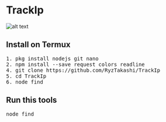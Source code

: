 # TrackIp


![alt text](https://github.com/RyzTakashi/TrackIp/blob/master/logo.png)

## Install on Termux

<pre>
1. pkg install nodejs git nano
2. npm install --save request colors readline
4. git clone https://github.com/RyzTakashi/TrackIp
5. cd TrackIp
6. node find
</pre>

## Run this tools

<pre>
node find
</pre>
